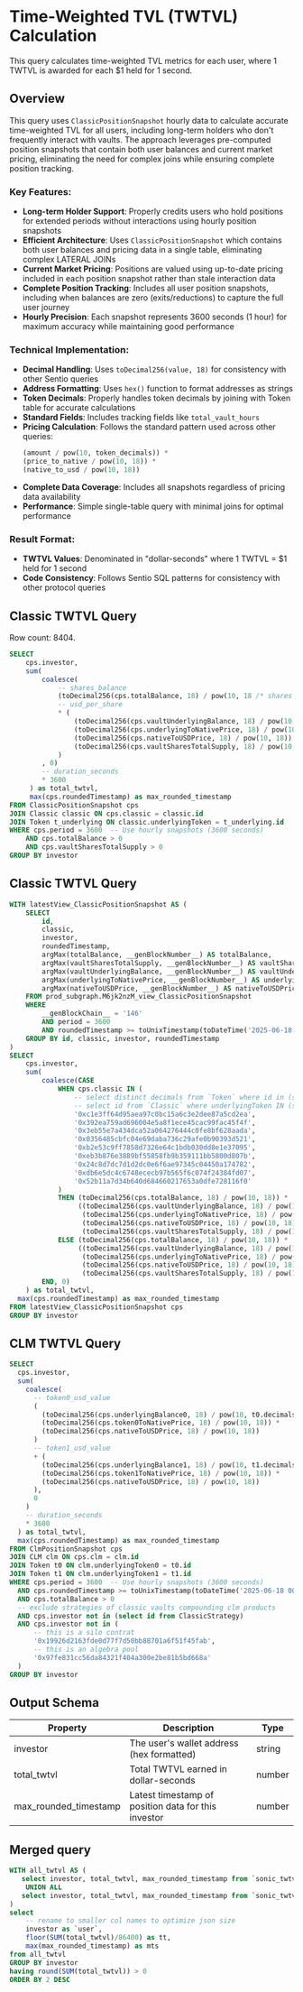 # Time-Weighted TVL (TWTVL) Calculation

This query calculates time-weighted TVL metrics for each user, where 1 TWTVL is awarded for each $1 held for 1 second.

## Overview

This query uses `ClassicPositionSnapshot` hourly data to calculate accurate time-weighted TVL for all users, including long-term holders who don't frequently interact with vaults. The approach leverages pre-computed position snapshots that contain both user balances and current market pricing, eliminating the need for complex joins while ensuring complete position tracking.

### Key Features:

- **Long-term Holder Support**: Properly credits users who hold positions for extended periods without interactions using hourly position snapshots
- **Efficient Architecture**: Uses `ClassicPositionSnapshot` which contains both user balances and pricing data in a single table, eliminating complex LATERAL JOINs
- **Current Market Pricing**: Positions are valued using up-to-date pricing included in each position snapshot rather than stale interaction data
- **Complete Position Tracking**: Includes all user position snapshots, including when balances are zero (exits/reductions) to capture the full user journey
- **Hourly Precision**: Each snapshot represents 3600 seconds (1 hour) for maximum accuracy while maintaining good performance

### Technical Implementation:

- **Decimal Handling**: Uses `toDecimal256(value, 18)` for consistency with other Sentio queries
- **Address Formatting**: Uses `hex()` function to format addresses as strings
- **Token Decimals**: Properly handles token decimals by joining with Token table for accurate calculations
- **Standard Fields**: Includes tracking fields like `total_vault_hours`
- **Pricing Calculation**: Follows the standard pattern used across other queries:
  ```sql
  (amount / pow(10, token_decimals)) *
  (price_to_native / pow(10, 18)) *
  (native_to_usd / pow(10, 18))
  ```
- **Complete Data Coverage**: Includes all snapshots regardless of pricing data availability
- **Performance**: Simple single-table query with minimal joins for optimal performance

### Result Format:

- **TWTVL Values**: Denominated in "dollar-seconds" where 1 TWTVL = $1 held for 1 second
- **Code Consistency**: Follows Sentio SQL patterns for consistency with other protocol queries

## Classic TWTVL Query

Row count: 8404.

```sql
SELECT
    cps.investor,
    sum(
        coalesce(
            -- shares_balance
            (toDecimal256(cps.totalBalance, 18) / pow(10, 18 /* shares decimals */))
            -- usd_per_share
            * (
                (toDecimal256(cps.vaultUnderlyingBalance, 18) / pow(10, t_underlying.decimals)) *
                (toDecimal256(cps.underlyingToNativePrice, 18) / pow(10, 18)) *
                (toDecimal256(cps.nativeToUSDPrice, 18) / pow(10, 18)) /
                (toDecimal256(cps.vaultSharesTotalSupply, 18) / pow(10, 18 /* shares decimals */))
            )
        , 0)
        -- duration_seconds
        * 3600
     ) as total_twtvl,
     max(cps.roundedTimestamp) as max_rounded_timestamp
FROM ClassicPositionSnapshot cps
JOIN Classic classic ON cps.classic = classic.id
JOIN Token t_underlying ON classic.underlyingToken = t_underlying.id
WHERE cps.period = 3600  -- Use hourly snapshots (3600 seconds)
    AND cps.totalBalance > 0
    AND cps.vaultSharesTotalSupply > 0
GROUP BY investor
```

## Classic TWTVL Query

```sql
WITH latestView_ClassicPositionSnapshot AS (
    SELECT
        id,
        classic,
        investor,
        roundedTimestamp,
        argMax(totalBalance, __genBlockNumber__) AS totalBalance,
        argMax(vaultSharesTotalSupply, __genBlockNumber__) AS vaultSharesTotalSupply,
        argMax(vaultUnderlyingBalance, __genBlockNumber__) AS vaultUnderlyingBalance,
        argMax(underlyingToNativePrice, __genBlockNumber__) AS underlyingToNativePrice,
        argMax(nativeToUSDPrice, __genBlockNumber__) AS nativeToUSDPrice
    FROM prod_subgraph.M6jk2nzM_view_ClassicPositionSnapshot
    WHERE
        __genBlockChain__ = '146'
        AND period = 3600
        AND roundedTimestamp >= toUnixTimestamp(toDateTime('2025-06-18 00:00:00')) -- season 2 start timestamp
    GROUP BY id, classic, investor, roundedTimestamp
)
SELECT
    cps.investor,
    sum(
        coalesce(CASE
            WHEN cps.classic IN (
                -- select distinct decimals from `Token` where id in (select underlyingToken from `Classic`)
                -- select id from `Classic` where underlyingToken IN (select id from `Token` where decimals <> 18)
                '0xc1e3ff64d95aea97c0bc15a6c3e2dee87a5cd2ea',
                '0x392ea759ad696004e5a8f1ece45cac99fac45f4f',
                '0x3eb55e7a434dca52a064276444c0fe8bf628aada',
                '0x0356485cbfc04e69daba736c29afe0b90393d521',
                '0xb2e53c9ff7858d7326e64c1bdb030dd8e1e37095',
                '0xeb3b876e3889bf55858fb9b359111bb5800d807b',
                '0x24c8d7dc7d1d2dc0e6f6ae97345c04450a174782',
                '0xdb6e5dc4c6748ececb97b565f6c074f24384fd07',
                '0x52b11a7d34b640d684660217653a0dfe728116f0'
            )
            THEN (toDecimal256(cps.totalBalance, 18) / pow(10, 18)) *
                 ((toDecimal256(cps.vaultUnderlyingBalance, 18) / pow(10, 6 /* underlying decimals */)) *
                  (toDecimal256(cps.underlyingToNativePrice, 18) / pow(10, 18)) *
                  (toDecimal256(cps.nativeToUSDPrice, 18) / pow(10, 18)) /
                  (toDecimal256(cps.vaultSharesTotalSupply, 18) / pow(10, 18))) * 3600
            ELSE (toDecimal256(cps.totalBalance, 18) / pow(10, 18)) *
                 ((toDecimal256(cps.vaultUnderlyingBalance, 18) / pow(10, 18 /* underlying decimals */)) *
                  (toDecimal256(cps.underlyingToNativePrice, 18) / pow(10, 18)) *
                  (toDecimal256(cps.nativeToUSDPrice, 18) / pow(10, 18)) /
                  (toDecimal256(cps.vaultSharesTotalSupply, 18) / pow(10, 18))) * 3600
        END, 0)
    ) as total_twtvl,
  max(cps.roundedTimestamp) as max_rounded_timestamp
FROM latestView_ClassicPositionSnapshot cps
GROUP BY investor
```

## CLM TWTVL Query

```sql
SELECT
  cps.investor,
  sum(
    coalesce(
      -- token0_usd_value
      (
        (toDecimal256(cps.underlyingBalance0, 18) / pow(10, t0.decimals)) *
        (toDecimal256(cps.token0ToNativePrice, 18) / pow(10, 18)) *
        (toDecimal256(cps.nativeToUSDPrice, 18) / pow(10, 18))
      )
      -- token1_usd_value
      + (
        (toDecimal256(cps.underlyingBalance1, 18) / pow(10, t1.decimals)) *
        (toDecimal256(cps.token1ToNativePrice, 18) / pow(10, 18)) *
        (toDecimal256(cps.nativeToUSDPrice, 18) / pow(10, 18))
      ),
      0
    )
    -- duration_seconds
    * 3600
  ) as total_twtvl,
  max(cps.roundedTimestamp) as max_rounded_timestamp
FROM ClmPositionSnapshot cps
JOIN CLM clm ON cps.clm = clm.id
JOIN Token t0 ON clm.underlyingToken0 = t0.id
JOIN Token t1 ON clm.underlyingToken1 = t1.id
WHERE cps.period = 3600  -- Use hourly snapshots (3600 seconds)
  AND cps.roundedTimestamp >= toUnixTimestamp(toDateTime('2025-06-18 00:00:00')) -- season 2 start timestamp
  AND cps.totalBalance > 0
  -- exclude strategies of classic vaults compounding clm products
  AND cps.investor not in (select id from ClassicStrategy)
  AND cps.investor not in (
      -- this is a silo contrat
      '0x19926d2163fde0d77f7d50bb88701a6f51f45fab',
      -- this is an algebra pool
      '0x97fe831cc56da84321f404a300e2be81b5bd668a'
  )
GROUP BY investor
```

## Output Schema

| Property              | Description                                         | Type   |
| --------------------- | --------------------------------------------------- | ------ |
| investor              | The user's wallet address (hex formatted)           | string |
| total_twtvl           | Total TWTVL earned in dollar-seconds                | number |
| max_rounded_timestamp | Latest timestamp of position data for this investor | number |

## Merged query

```sql
WITH all_twtvl AS (
   select investor, total_twtvl, max_rounded_timestamp from `sonic_twtvl_classic_season2`
    UNION ALL
   select investor, total_twtvl, max_rounded_timestamp from `sonic_twtvl_clm_season2`
)
select
    -- rename to smaller col names to optimize json size
    investor as `user`,
    floor(SUM(total_twtvl)/86400) as tt,
    max(max_rounded_timestamp) as mts
from all_twtvl
GROUP BY investor
having round(SUM(total_twtvl)) > 0
ORDER BY 2 DESC
```

